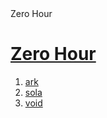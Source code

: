 <html>
<head>
  <tittle>Zero Hour</tittle>
    <meta charset="urf-8">
</head>
<body>
  <h1><a href="Zero hour.html">Zero Hour</a></h1>
  <ol>
    <li><a href="ark.html">ark</a></li>
    <li><a href="sola.html">sola</a></li>
    <li><a href="void.html">void</a></li>
  </ol>
</html>
